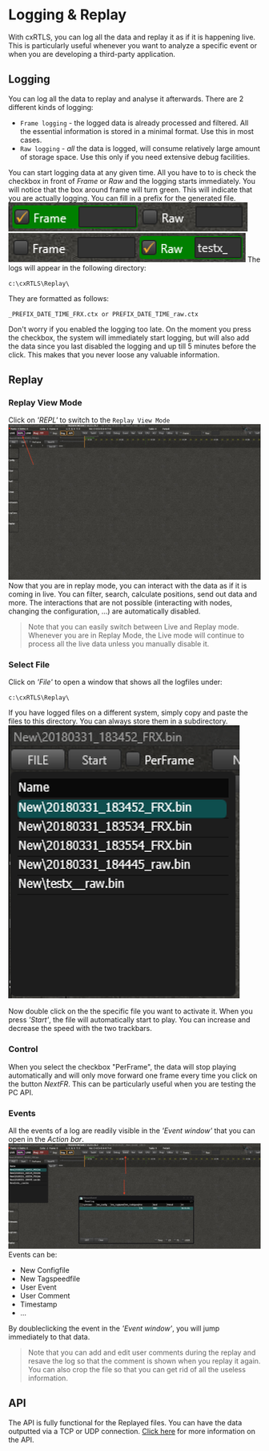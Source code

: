 # Logging & Replay
With cxRTLS, you can log all the data and replay it as if it is happening live. This is particularly useful whenever you want to analyze a specific event or when you are developing a third-party application.

## Logging
You can log all the data to replay and analyse it afterwards.
There are 2 different kinds of logging:
- `Frame logging` - the logged data is already processed and filtered. All the essential information is stored in a minimal format. Use this in most cases.
- `Raw logging` - *all* the data is logged, will consume relatively large amount of storage space. Use this only if you need extensive debug facilities.

You can start logging data at any given time. All you have to to is check the checkbox in front of _Frame_ or _Raw_ and the logging starts immediately. You will notice that the box around frame will turn green. This will indicate that you are actually logging.
You can fill in a prefix for the generated file.
![log](./img/cxRTLS/logging_frame.png)
![log](./img/cxRTLS/logging_raw_prefix.png)
The logs will appear in the following directory:
```
c:\cxRTLS\Replay\
```
They are formatted as follows:
```
_PREFIX_DATE_TIME_FRX.ctx or PREFIX_DATE_TIME_raw.ctx
```

Don't worry if you enabled the logging too late. On the moment you press the checkbox, the system will immediately start logging, but will also add the data since you last disabled the logging and up till 5 minutes before the click. This makes that you never loose any valuable information.

## Replay
### Replay View Mode
Click on _'REPL'_ to switch to the `Replay View Mode`
![replay](./img/cxRTLS/replay.png)
Now that you are in replay mode, you can interact with the data as if it is coming in live. You can filter, search, calculate positions, send out data and more. The interactions that are not possible (interacting with nodes, changing the configuration, ...) are automatically disabled.

> Note that you can easily switch between Live and Replay mode.
> Whenever you are in Replay Mode, the Live mode will continue to process all the live data unless you manually disable it.

### Select File
Click on _'File'_ to open a window that shows all the logfiles under:
```
c:\cxRTLS\Replay\
```
If you have logged files on a different system, simply copy and paste the files to this directory. You can always store them in a subdirectory.
![replay_file](./img/cxRTLS/replay_file.png)

Now double click on the the specific file you want to activate it. When you press _'Start'_, the file will automatically start to play.
You can increase and decrease the speed with the two trackbars.

### Control
When you select the checkbox "PerFrame", the data will stop playing automatically and will only move forward one frame every time you click on the button _NextFR_.
This can be particularly useful when you are testing the PC API.

### Events
All the events of a log are readily visible in the _'Event window'_ that you can open in the _Action bar_.
![replay_event](./img/cxRTLS/replay_event.png)
Events can be:
- New Configfile
- New Tagspeedfile
- User Event
- User Comment
- Timestamp
- ...

By doubleclicking the event in the _'Event window'_, you will jump immediately to that data.

> Note that you can add and edit user comments during the replay and resave the log so that the comment is shown when you replay it again.
You can also crop the file so that you can get rid of all the useless information.


## API
The API is fully functional for the Replayed files. You can have the data outputted via a TCP or UDP connection. [Click here]() for more information on the API.
